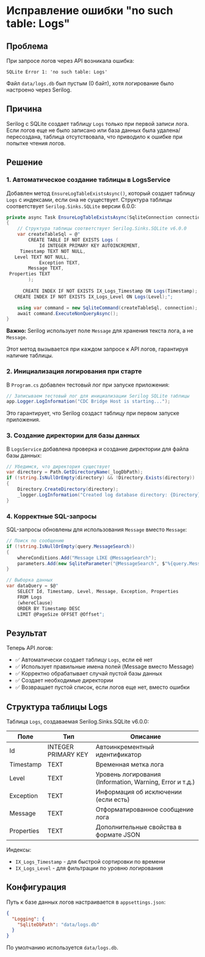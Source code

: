 ﻿# Исправление ошибки "no such table: Logs"

## Проблема

При запросе логов через API возникала ошибка:
```
SQLite Error 1: 'no such table: Logs'
```

Файл `data/logs.db` был пустым (0 байт), хотя логирование было настроено через Serilog.

## Причина

Serilog с SQLite создает таблицу `Logs` только при первой записи лога. Если логов еще не было записано или база данных была удалена/пересоздана, таблица отсутствовала, что приводило к ошибке при попытке чтения логов.

## Решение

### 1. Автоматическое создание таблицы в LogsService

Добавлен метод `EnsureLogTableExistsAsync()`, который создает таблицу `Logs` с индексами, если она не существует. Структура таблицы соответствует `Serilog.Sinks.SQLite` версии 6.0.0:

```csharp
private async Task EnsureLogTableExistsAsync(SqliteConnection connection)
{
    // Структура таблицы соответствует Serilog.Sinks.SQLite v6.0.0
    var createTableSql = @"
        CREATE TABLE IF NOT EXISTS Logs (
            Id INTEGER PRIMARY KEY AUTOINCREMENT,
     Timestamp TEXT NOT NULL,
   Level TEXT NOT NULL,
            Exception TEXT,
        Message TEXT,
 Properties TEXT
        );
     
      CREATE INDEX IF NOT EXISTS IX_Logs_Timestamp ON Logs(Timestamp);
   CREATE INDEX IF NOT EXISTS IX_Logs_Level ON Logs(Level);";

    using var command = new SqliteCommand(createTableSql, connection);
    await command.ExecuteNonQueryAsync();
}
```

**Важно:** Serilog использует поле `Message` для хранения текста лога, а не `Message`.

Этот метод вызывается при каждом запросе к API логов, гарантируя наличие таблицы.

### 2. Инициализация логирования при старте

В `Program.cs` добавлен тестовый лог при запуске приложения:

```csharp
// Записываем тестовый лог для инициализации Serilog SQLite таблицы
app.Logger.LogInformation("CDC Bridge Host is starting...");
```

Это гарантирует, что Serilog создаст таблицу при первом запуске приложения.

### 3. Создание директории для базы данных

В `LogsService` добавлена проверка и создание директории для файла базы данных:

```csharp
// Убедимся, что директория существует
var directory = Path.GetDirectoryName(_logDbPath);
if (!string.IsNullOrEmpty(directory) && !Directory.Exists(directory))
{
    Directory.CreateDirectory(directory);
    _logger.LogInformation("Created log database directory: {Directory}", directory);
}
```

### 4. Корректные SQL-запросы

SQL-запросы обновлены для использования `Message` вместо `Message`:

```csharp
// Поиск по сообщению
if (!string.IsNullOrEmpty(query.MessageSearch))
{
    whereConditions.Add("Message LIKE @MessageSearch");
    parameters.Add(new SqliteParameter("@MessageSearch", $"%{query.MessageSearch}%"));
}

// Выборка данных
var dataQuery = $@"
    SELECT Id, Timestamp, Level, Message, Exception, Properties 
    FROM Logs 
    {whereClause}
    ORDER BY Timestamp DESC 
    LIMIT @PageSize OFFSET @Offset";
```

## Результат

Теперь API логов:
- ✅ Автоматически создает таблицу `Logs`, если её нет
- ✅ Использует правильные имена полей (Message вместо Message)
- ✅ Корректно обрабатывает случай пустой базы данных
- ✅ Создает необходимые директории
- ✅ Возвращает пустой список, если логов еще нет, вместо ошибки

## Структура таблицы Logs

Таблица `Logs`, создаваемая Serilog.Sinks.SQLite v6.0.0:

| Поле | Тип | Описание |
|------|-----|----------|
| Id | INTEGER PRIMARY KEY | Автоинкрементный идентификатор |
| Timestamp | TEXT | Временная метка лога |
| Level | TEXT | Уровень логирования (Information, Warning, Error и т.д.) |
| Exception | TEXT | Информация об исключении (если есть) |
| Message | TEXT | Отформатированное сообщение лога |
| Properties | TEXT | Дополнительные свойства в формате JSON |

Индексы:
- `IX_Logs_Timestamp` - для быстрой сортировки по времени
- `IX_Logs_Level` - для фильтрации по уровню логирования

## Конфигурация

Путь к базе данных логов настраивается в `appsettings.json`:

```json
{
  "Logging": {
    "SqliteDbPath": "data/logs.db"
  }
}
```

По умолчанию используется `data/logs.db`.
